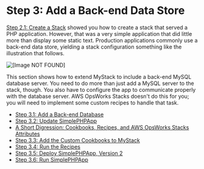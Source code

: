 # Step 3: Add a Back\-end Data Store<a name="gettingstarted-db"></a>

[Step 2\.1: Create a Stack](gettingstarted-simple-stack.md) showed you how to create a stack that served a PHP application\. However, that was a very simple application that did little more than display some static text\. Production applications commonly use a back\-end data store, yielding a stack configuration something like the illustration that follows\.

![\[Image NOT FOUND\]](http://docs.aws.amazon.com/opsworks/latest/userguide/images/php_walkthrough_arch_3.png)

This section shows how to extend MyStack to include a back\-end MySQL database server\. You need to do more than just add a MySQL server to the stack, though\. You also have to configure the app to communicate properly with the database server\. AWS OpsWorks Stacks doesn't do this for you; you will need to implement some custom recipes to handle that task\.


+ [Step 3\.1: Add a Back\-end Database](gettingstarted-db-db.md)
+ [Step 3\.2: Update SimplePHPApp](gettingstarted-db-update.md)
+ [A Short Digression: Cookbooks, Recipes, and AWS OpsWorks Stacks Attributes](gettingstarted-db-recipes.md)
+ [Step 3\.3: Add the Custom Cookbooks to MyStack](gettingstarted-db-cookbooks.md)
+ [Step 3\.4: Run the Recipes](gettingstarted-db-lifecycle.md)
+ [Step 3\.5: Deploy SimplePHPApp, Version 2](gettingstarted-db-deploy.md)
+ [Step 3\.6: Run SimplePHPApp](gettingstarted-db-run.md)